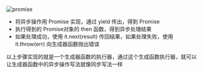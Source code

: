 ![promise](https://qingmooc-v1.oss-cn-qingdao.aliyuncs.com/other/yield%20promise.png)
- 将异步操作用 Promise 实现，通过 yield 传出，得到 Promise
- 执行得到的 Promise对象的 then 函数，得到异步处理结果
- 如果处理成功，使用 it.next(result) 传回结果，如果处理失败，使用 it.throw(err) 向生成器函数抛出错误

以上步骤实现的就是一个生成器函数的执行器，通过这个生成函数执行器，就可以让生成器函数中的异步操作写法就像同步写法一样